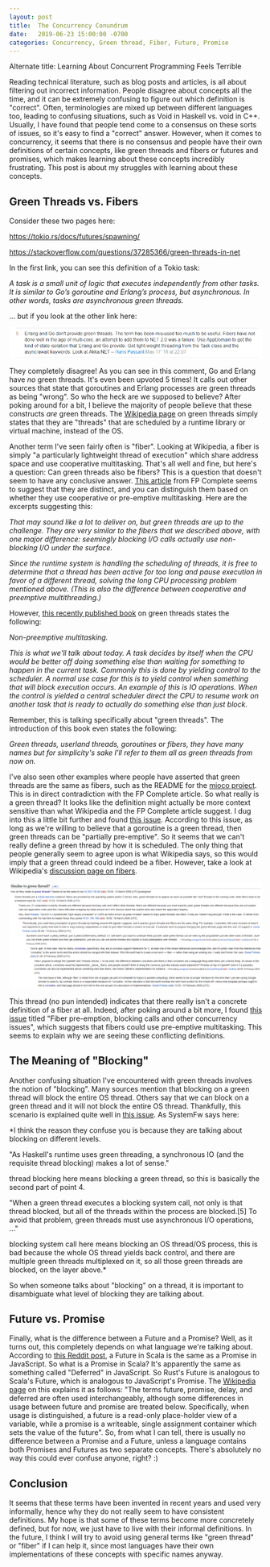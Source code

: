 ```yaml
---
layout: post
title:  The Concurrency Conundrum
date:   2019-06-23 15:00:00 -0700
categories: Concurrency, Green thread, Fiber, Future, Promise
---
```


Alternate title: Learning About Concurrent Programming Feels Terrible

Reading technical literature, such as blog posts and articles, is all about filtering out incorrect information. People disagree about concepts all the time, and it can be extremely confusing to figure out which definition is \"correct\". Often, terminologies are mixed up between different languages too, leading to confusing situations, such as Void in Haskell vs\. void in C++. Usually, I have found that people tend come to a consensus on these sorts of issues, so it\'s easy to find a \"correct\" answer. However, when it comes to concurrency, it seems that there is no consensus and people have their own definitions of certain concepts, like green threads and fibers or futures and promises, which makes learning about these concepts incredibly frustrating. This post is about my struggles with learning about these concepts.

## Green Threads vs\. Fibers

Consider these two pages here:

https://tokio.rs/docs/futures/spawning/

https://stackoverflow.com/questions/37285366/green-threads-in-net

In the first link, you can see this definition of a Tokio task:

*A task is a small unit of logic that executes independently from other tasks. It is similar to Go’s goroutine and Erlang’s process, but asynchronous. In other words, tasks are asynchronous green threads.*

\.\.\. but if you look at the other link here:

![Goroutines Not Green Threads Screenshot](/Assets/ConcurrencyConundrum/GoroutinesNotGreenThreads.PNG)

They completely disagree! As you can see in this comment, Go and Erlang have *no* green threads. It\'s even been upvoted 5 times! It calls out other sources that state that goroutines and Erlang processes are green threads as being \"wrong\". So who the heck are we supposed to believe? After poking around for a bit, I believe the majority of people believe that these constructs *are* green threads. The [Wikipedia page](https://en.wikipedia.org/wiki/Green_threads) on green threads simply states that they are \"threads\" that are scheduled by a runtime library or virtual machine, instead of the OS.

Another term I\'ve seen fairly often is \"fiber\". Looking at Wikipedia, a fiber is simply \"a particularly lightweight thread of execution\" which share address space and use cooperative multitasking. That\'s all well and fine, but here\'s a question: Can green threads also be fibers? This is a question that doesn\'t seem to have any conclusive answer. [This article](https://www.fpcomplete.com/blog/2017/01/green-threads-are-like-garbage-collection) from FP Complete seems to suggest that they are distinct, and you can distinguish them based on whether they use cooperative or pre-emptive multitasking. Here are the excerpts suggesting this:

*That may sound like a lot to deliver on, but green threads are up to the challenge. They are very similar to the fibers that we described above, with one major difference: seemingly blocking I/O calls actually use non-blocking I/O under the surface.*

*Since the runtime system is handling the scheduling of threads, it is free to determine that a thread has been active for too long and pause execution in favor of a different thread, solving the long CPU processing problem mentioned above. (This is also the difference between cooperative and preemptive multithreading.)*

However, [this recently published book](https://cfsamson.gitbook.io/green-threads-explained-in-200-lines-of-rust/green-threads) on green threads states the following:

*Non-preemptive multitasking.*

*This is what we\'ll talk about today. A task decides by itself when the CPU would be better off doing something else than waiting for something to happen in the current task. Commonly this is done by yielding control to the scheduler. A normal use case for this is to yield control when something that will block execution occurs. An example of this is IO operations. When the control is yielded a central scheduler direct the CPU to resume work on another task that is ready to actually do something else than just block.*

Remember, this is talking specifically about \"green threads\". The introduction of this book even states the following:

*Green threads, userland threads, goroutines or fibers, they have many names but for simplicity\'s sake I\'ll refer to them all as green threads from now on.*

I\'ve also seen other examples where people have asserted that green threads are the same as fibers, such as the README for the [mioco project](https://github.com/dpc/mioco). This is in direct contradiction with the FP Complete article. So what really is a green thread? It looks like the definition might actually be more context sensitive than what Wikipedia and the FP Complete article suggest. I dug into this a little bit further and found [this issue](https://github.com/golang/go/issues/11462). According to this issue, as long as we\'re willing to believe that a goroutine is a green thread, then green threads can be \"partially pre-emptive\". So it seems that we can\'t really define a green thread by how it is scheduled. The only thing that people generally seem to agree upon is what Wikipedia says, so this would imply that a green thread could indeed be a fiber. However, take a look at Wikipedia\'s [discussion page on fibers](https://en.wikipedia.org/wiki/Talk:Fiber_(computer_science)).

![Fiber Discussion Screenshot](/Assets/ConcurrencyConundrum/FiberDiscussion.PNG)

This thread (no pun intended) indicates that there really isn\'t a concrete definition of a fiber at all. Indeed, after poking around a bit more, I found [this issue](https://github.com/crystal-lang/crystal/issues/1454) titled \"Fiber pre-emption, blocking calls and other concurrency issues\", which suggests that fibers could use pre-emptive multitasking. This seems to explain why we are seeing these conflicting definitions.

## The Meaning of \"Blocking\"

Another confusing situation I\'ve encountered with green threads involves the notion of \"blocking\". Many sources mention that blocking on a green thread will block the entire OS thread. Others say that we can block on a green thread and it will not block the entire OS thread. Thankfully, this scenario is explained quite well in [this issue](https://github.com/typelevel/cats-effect/issues/243). As SystemFw says here:

*I think the reason they confuse you is because they are talking about blocking on different levels.

\"As Haskell\'s runtime uses green threading, a synchronous IO (and the requisite thread blocking) makes a lot of sense.\"

thread blocking here means blocking a green thread, so this is basically the second part of point 4.

\"When a green thread executes a blocking system call, not only is that thread blocked, but all of the threads within the process are blocked.[5] To avoid that problem, green threads must use asynchronous I/O operations, \.\.\.\"

blocking system call here means blocking an OS thread/OS process, this is bad because the whole OS thread yields back control, and there are multiple green threads multiplexed on it, so all those green threads are blocked, on the layer above.*

So when someone talks about \"blocking\" on a thread, it is important to disambiguate what level of blocking they are talking about.

## Future vs\. Promise

Finally, what is the difference between a Future and a Promise? Well, as it turns out, this completely depends on what language we\'re talking about. According to [this Reddit post](https://www.reddit.com/r/scala/comments/aznvcd/should_i_know_the_difference_between_a_promise/), a Future in Scala is the same as a Promise in JavaScript. So what is a Promise in Scala? It\'s apparently the same as something called \"Deferred\" in JavaScript. So Rust\'s Future is analogous to Scala\'s Future, which is analogous to JavaScript\'s Promise. The [Wikipedia page](https://en.wikipedia.org/wiki/Futures_and_promises) on this explains it as follows: \"The terms future, promise, delay, and deferred are often used interchangeably, although some differences in usage between future and promise are treated below. Specifically, when usage is distinguished, a future is a read-only place-holder view of a variable, while a promise is a writeable, single assignment container which sets the value of the future\". So, from what I can tell, there is usually no difference between a Promise and a Future, unless a language contains both Promises and Futures as two separate concepts. There\'s absolutely no way this could ever confuse anyone, right? :)

## Conclusion

It seems that these terms have been invented in recent years and used very informally, hence why they do not really seem to have consistent definitions. My hope is that some of these terms become more concretely defined, but for now, we just have to live with their informal definitions. In the future, I think I will try to avoid using general terms like \"green thread\" or \"fiber\" if I can help it, since most languages have their own implementations of these concepts with specific names anyway.